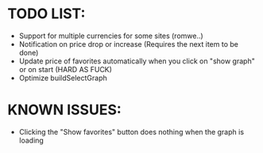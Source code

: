 # TODO LIST:
* Support for multiple currencies for some sites (romwe..)
* Notification on price drop or increase (Requires the next item to be done)
* Update price of favorites automatically when you click on "show graph" or on start (HARD AS FUCK)
* Optimize buildSelectGraph

# KNOWN ISSUES:
* Clicking the "Show favorites" button does nothing when the graph is loading